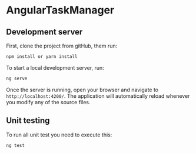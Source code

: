 # AngularTaskManager

## Development server

First, clone the project from gitHub, them run:

```bash
npm install or yarn install
```

To start a local development server, run:

```bash
ng serve
```

Once the server is running, open your browser and navigate to `http://localhost:4200/`. The application will automatically reload whenever you modify any of the source files.

## Unit testing

To run all unit test you need to execute this:

```bash
ng test
```
